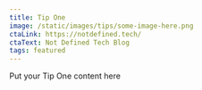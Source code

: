 ```yaml
---
title: Tip One
image: /static/images/tips/some-image-here.png
ctaLink: https://notdefined.tech/
ctaText: Not Defined Tech Blog
tags: featured
---
```


Put your Tip One content here